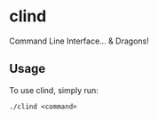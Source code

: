 # clind
Command Line Interface... & Dragons!


## Usage

To use clind, simply run:

    ./clind <command>
